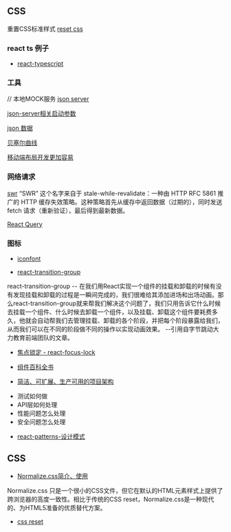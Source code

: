 
## CSS

重置CSS标准样式
[reset css](https://meyerweb.com/eric/tools/css/reset/)

### react ts 例子
* [react-typescript](https://react-typescript-cheatsheet.netlify.app/docs/basic/getting-started/basic_type_example/)


### 工具
// 本地MOCK服务
[json server](https://github.com/typicode/json-server)

[json-server相关启动参数](https://blog.csdn.net/ligonglanyuan/article/details/120665684)

[json 数据](https://jsonplaceholder.typicode.com/guide/)

[贝塞尔曲线](https://cubic-bezier.com/#.17,.67,.83,.67)

[移动端布局开发更加容易](https://github.com/imochen/hotcss)


### 网络请求
[swr](https://swr.vercel.app/zh-CN)
“SWR” 这个名字来自于 stale-while-revalidate：一种由 HTTP RFC 5861 推广的 HTTP 缓存失效策略。这种策略首先从缓存中返回数据（过期的），同时发送 fetch 请求（重新验证），最后得到最新数据。

[React Query]()


### 图标
* [iconfont](https://www.iconfont.cn/)

* [react-transition-group](https://reactcommunity.org/react-transition-group/)

react-transition-group -- 在我们用React实现一个组件的挂载和卸载的时候有没有发现挂载和卸载的过程是一瞬间完成的，我们很难给其添加进场和出场动画。那么react-transition-group就来帮我们解决这个问题了，我们只用告诉它什么时候去挂载一个组件、什么时候去卸载一个组件，以及挂载、卸载这个组件要耗费多久，他就会自动帮我们去管理挂载、卸载的各个阶段，并把每个阶段暴露给我们，从而我们可以在不同的阶段做不同的操作以实现动画效果。 --引用自字节跳动大力教育前端团队的文章。

* [焦点锁定 - react-focus-lock](https://github.com/theKashey/react-focus-lock)

* [组件百科全书](https://storybook.js.org/showcase)

* [简洁、可扩展、生产可用的项目架构](https://github.com/alan2207/bulletproof-react)
- 测试如何做
- API层如何处理
- 性能问题怎么处理
- 安全问题怎么处理

* [react-patterns-设计模式](https://www.patterns.dev/posts/introduction/)


## CSS 

* [Normalize.css简介、使用](https://juejin.cn/post/7116430157769867278)

Normalize.css 只是一个很小的CSS文件，但它在默认的HTML元素样式上提供了跨浏览器的高度一致性。相比于传统的CSS reset，Normalize.css是一种现代的、为HTML5准备的优质替代方案。

* [css reset](https://meyerweb.com/eric/tools/css/reset/)
